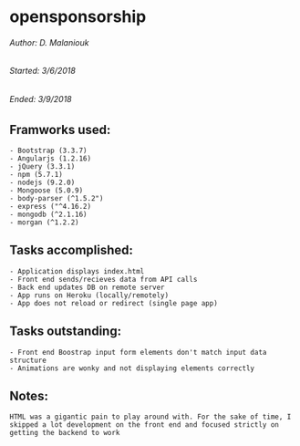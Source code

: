 # opensponsorship

###### Author: D. Malaniouk
###### Started: 3/6/2018
###### Ended: 3/9/2018

## Framworks used:
    - Bootstrap (3.3.7)
    - Angularjs (1.2.16)
    - jQuery (3.3.1)
    - npm (5.7.1)
    - nodejs (9.2.0)
    - Mongoose (5.0.9)
    - body-parser (^1.5.2")
    - express ("^4.16.2)
    - mongodb (^2.1.16)
    - morgan (^1.2.2)

## Tasks accomplished:
    - Application displays index.html
    - Front end sends/recieves data from API calls
    - Back end updates DB on remote server
    - App runs on Heroku (locally/remotely)
    - App does not reload or redirect (single page app)
    
 
## Tasks outstanding:
    - Front end Boostrap input form elements don't match input data structure
    - Animations are wonky and not displaying elements correctly
    
    
## Notes:
    HTML was a gigantic pain to play around with. For the sake of time, I skipped a lot development on the front end and focused strictly on getting the backend to work